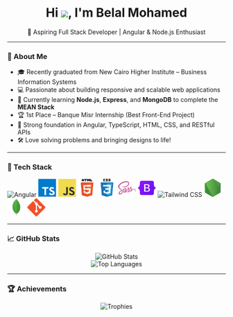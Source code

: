 <h1 align="center">
  Hi <img src="https://media.giphy.com/media/ASd0Ukj0y3qMM/giphy.gif" width="32px" style="vertical-align:middle;">, I'm Belal Mohamed
</h1>
<p align="center">🚀 Aspiring Full Stack Developer | Angular & Node.js Enthusiast</p>

---

### 💼 About Me
- 🎓 Recently graduated from New Cairo Higher Institute – Business Information Systems  
- 💻 Passionate about building responsive and scalable web applications  
- 🌱 Currently learning **Node.js**, **Express**, and **MongoDB** to complete the **MEAN Stack**  
- 🏆 1st Place – Banque Misr Internship (Best Front-End Project)  
- 🧠 Strong foundation in Angular, TypeScript, HTML, CSS, and RESTful APIs  
- 🛠️ Love solving problems and bringing designs to life!

---

### 🧰 Tech Stack

<p align="left">
  <img src="https://angular.io/assets/images/logos/angular/angular.svg" alt="Angular" width="42" />
  <img src="https://raw.githubusercontent.com/devicons/devicon/master/icons/typescript/typescript-original.svg" alt="TypeScript" width="42" />
  <img src="https://raw.githubusercontent.com/devicons/devicon/master/icons/javascript/javascript-original.svg" alt="JavaScript" width="42" />
  <img src="https://raw.githubusercontent.com/devicons/devicon/master/icons/html5/html5-original-wordmark.svg" alt="HTML5" width="42" />
  <img src="https://raw.githubusercontent.com/devicons/devicon/master/icons/css3/css3-original-wordmark.svg" alt="CSS3" width="42" />
  <img src="https://raw.githubusercontent.com/devicons/devicon/master/icons/sass/sass-original.svg" alt="Sass" width="42" />
  <img src="https://raw.githubusercontent.com/devicons/devicon/master/icons/bootstrap/bootstrap-original.svg" alt="Bootstrap" width="42" />
  <img src="https://cdn.worldvectorlogo.com/logos/tailwind-css-2.svg" alt="Tailwind CSS" width="42" />
  <img src="https://raw.githubusercontent.com/devicons/devicon/master/icons/nodejs/nodejs-original.svg" alt="Node.js" width="42" />
  <img src="https://raw.githubusercontent.com/devicons/devicon/master/icons/mongodb/mongodb-original.svg" alt="MongoDB" width="42" />
  <img src="https://raw.githubusercontent.com/devicons/devicon/master/icons/git/git-original.svg" alt="Git" width="42" />
</p>

---

### 📈 GitHub Stats

<p align="center">
  <img src="https://github-readme-stats.vercel.app/api?username=belalmohamed99&show_icons=true&locale=en" alt="GitHub Stats" />
  <br />
  <img src="https://github-readme-stats.vercel.app/api/top-langs?username=belalmohamed99&layout=compact&show_icons=true&locale=en" alt="Top Languages" />
</p>

---

### 🏆 Achievements

<p align="center">
  <img src="https://github-profile-trophy.vercel.app/?username=belalmohamed99" alt="Trophies" />
</p>
